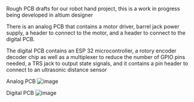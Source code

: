 Rough PCB drafts for our robot hand project, this is a work in progress being developed in altium designer

There is an analog PCB that contains a motor driver, barrel jack power supply, a header to connect to the motor, and a header to connect to the digital PCB.

The digital PCB contains an ESP 32 microcontroller, a rotory encoder decoder chip as well as a multiplexer to reduce the number of GPIO pins needed, a TRS jack to output state signals, and it contains a pin header to connect to an ultrasonic distance sensor

Analog PCB
![image](https://user-images.githubusercontent.com/73015873/228427630-da930c62-378f-4253-94cb-56ebc1cf0e9d.png)

Digital PCB 
![image](https://user-images.githubusercontent.com/73015873/228427456-09ae915a-7056-497b-8f2e-29bda7fd18e0.png)
